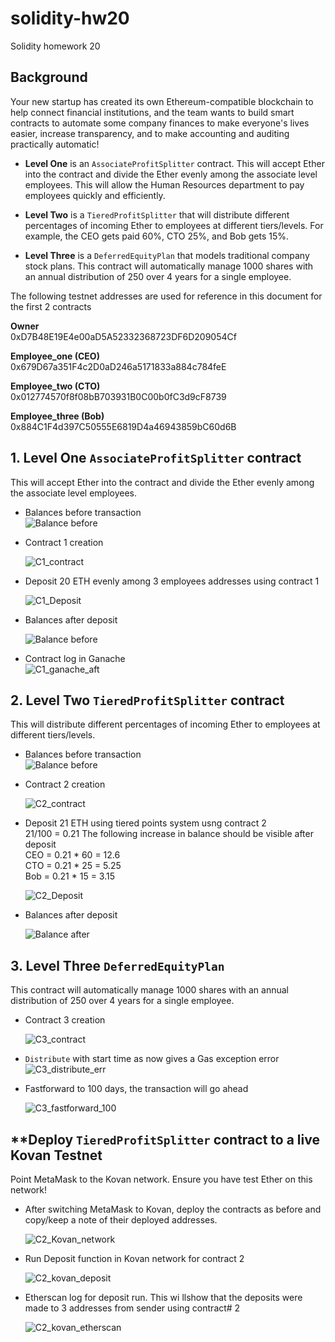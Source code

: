 # solidity-hw20
Solidity homework 20

## Background

Your new startup has created its own Ethereum-compatible blockchain to help connect financial institutions, and the team wants to build smart contracts to automate some company finances to make everyone's lives easier, increase transparency, and to make accounting and auditing practically automatic!

* **Level One** is an `AssociateProfitSplitter` contract. This will accept Ether into the contract and divide the Ether evenly among the associate level employees. This will allow the Human Resources department to pay employees quickly and efficiently.

* **Level Two** is a `TieredProfitSplitter` that will distribute different percentages of incoming Ether to employees at different tiers/levels. For example, the CEO gets paid 60%, CTO 25%, and Bob gets 15%.

* **Level Three** is a `DeferredEquityPlan` that models traditional company stock plans. This contract will automatically manage 1000 shares with an annual distribution of 250 over 4 years for a single employee.

The following testnet addresses are used for reference in this document for the first 2 contracts

**Owner**  
0xD7B48E19E4e00aD5A52332368723DF6D209054Cf  

**Employee_one (CEO)**  
0x679D67a351F4c2D0aD246a5171833a884c784feE

**Employee_two (CTO)**  
0x012774570f8f08bB703931B0C00b0fC3d9cF8739

**Employee_three (Bob)**  
0x884C1F4d397C50555E6819D4a46943859bC60d6B

## 1.   **Level One** `AssociateProfitSplitter` contract
This will accept Ether into the contract and divide the Ether evenly among the associate level employees.

*   Balances before transaction  
    ![Balance before](Images/C1_Balance_B4.png)

*   Contract 1 creation  

    ![C1_contract](Images/C1_contract.png)  
    
*   Deposit 20 ETH evenly among 3 employees addresses using contract 1  

    ![C1_Deposit](Images/C1_Deposit.png)  

*   Balances after deposit  

    ![Balance before](Images/C1_Balance_Aft.png)    

*   Contract log in Ganache  
    ![C1_ganache_aft](Images/C1_contract_aft.png) 

## 2.   **Level Two** `TieredProfitSplitter` contract
This will distribute different percentages of incoming Ether to employees at different tiers/levels.  

*   Balances before transaction  
    ![Balance before](Images/C2_Balance_B4.png)

*   Contract 2 creation  

    ![C2_contract](Images/C2_contract.png)  
    
*   Deposit 21 ETH using tiered points system usng contract 2  
    21/100 = 0.21 The following increase in balance should be visible after deposit  
    CEO = 0.21 * 60 = 12.6  
    CTO = 0.21 * 25 = 5.25  
    Bob = 0.21 * 15 = 3.15  

    ![C2_Deposit](Images/C2_Deposit.png)  

*   Balances after deposit  

    ![Balance after](Images/C2_Balance_Aft.png)   

 
 ## 3.   **Level Three** `DeferredEquityPlan` 
 This contract will automatically manage 1000 shares with an annual distribution of 250 over 4 years for a single employee.

*   Contract 3 creation  

    ![C3_contract](Images/C3_contract.png) 

*   `Distribute` with start time as now gives a Gas exception error  
    ![C3_distribute_err](Images/C3_distribute_err.png)  

*   Fastforward to 100 days, the transaction will go ahead 

    ![C3_fastforward_100](Images/C3_fastforward_100.png)  


## **Deploy `TieredProfitSplitter` contract to a live Kovan Testnet  

Point MetaMask to the Kovan network. Ensure you have test Ether on this network!

*   After switching MetaMask to Kovan, deploy the contracts as before and copy/keep a note of their deployed addresses.  

    ![C2_Kovan_network](Images/C2_Kovan_network.png)  

*   Run Deposit function in Kovan network for contract 2  

    ![C2_kovan_deposit](Images/C2_kovan_deposit.png)  

*   Etherscan log for deposit run. This wi llshow that the deposits were made to 3 addresses from sender using contract# 2

    ![C2_kovan_etherscan](Images/C2_kovan_etherscan.png)  

